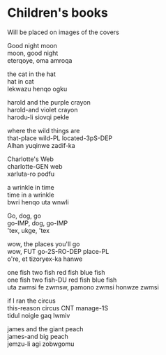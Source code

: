 # Children's books
Will be placed on images of the covers

Good night moon  
moon, good night  
eterqoye, oma amroqa

the cat in the hat  
hat in cat  
lekwazu henqo ogku

harold and the purple crayon  
harold-and violet crayon  
harodu-li siovqi pekle

where the wild things are  
that-place wild-PL  located-3pS-DEP  
Alhan yuqinwe zadif-ka

Charlotte's Web  
charlotte-GEN web  
xarluta-ro podfu

a wrinkle in time  
time in a wrinkle  
bwri henqo uta wnwli

Go, dog, go  
go-IMP, dog, go-IMP  
'tex, ukge, 'tex

wow, the places you'll go  
wow, FUT go-2S-RO-DEP place-PL  
o're, et tizoryex-ka hanwe

one fish two fish red fish blue fish  
one fish two fish-DU red fish blue fish  
uta zwmsi fe zwmsw, pamono zwmsi honwze zwmsi

if I ran the circus  
this-reason circus CNT manage-1S  
tidul noigle gaq lwmiv

james and the giant peach  
james-and big peach  
jemzu-li agi zobwgomu